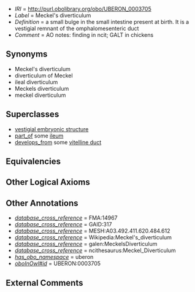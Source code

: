  * *IRI* = http://purl.obolibrary.org/obo/UBERON_0003705
 * *Label* = Meckel's diverticulum
 * *Definition* = a small bulge in the small intestine present at birth. It is a vestigial remnant of the omphalomesenteric duct
 * *Comment* = AO notes: finding in ncit; GALT in chickens

## Synonyms

 * Meckel's diverticulum
 * diverticulum of Meckel
 * ileal diverticulum
 * Meckels diverticulum
 * meckel diverticulum

## Superclasses

 * [vestigial embryonic structure](../../UBERON/90/UBERON_0006590.md)
 * [part_of](../../BFO/50/BFO_0000050.md) some [ileum](../../UBERON/16/UBERON_0002116.md)
 * [develops_from](../../RO/02/RO_0002202.md) some [vitelline duct](../../UBERON/05/UBERON_0007105.md)

## Equivalencies


## Other Logical Axioms


## Other Annotations

 * *[database_cross_reference](../../ef/oboInOwl#hasDbXref.md)* = FMA:14967
 * *[database_cross_reference](../../ef/oboInOwl#hasDbXref.md)* = GAID:317
 * *[database_cross_reference](../../ef/oboInOwl#hasDbXref.md)* = MESH:A03.492.411.620.484.612
 * *[database_cross_reference](../../ef/oboInOwl#hasDbXref.md)* = Wikipedia:Meckel's_diverticulum
 * *[database_cross_reference](../../ef/oboInOwl#hasDbXref.md)* = galen:MeckelsDiverticulum
 * *[database_cross_reference](../../ef/oboInOwl#hasDbXref.md)* = ncithesaurus:Meckel_Diverticulum
 * *[has_obo_namespace](../../ce/oboInOwl#hasOBONamespace.md)* = uberon
 * *[oboInOwl#id](../../id/oboInOwl#id.md)* = UBERON:0003705

## External Comments

